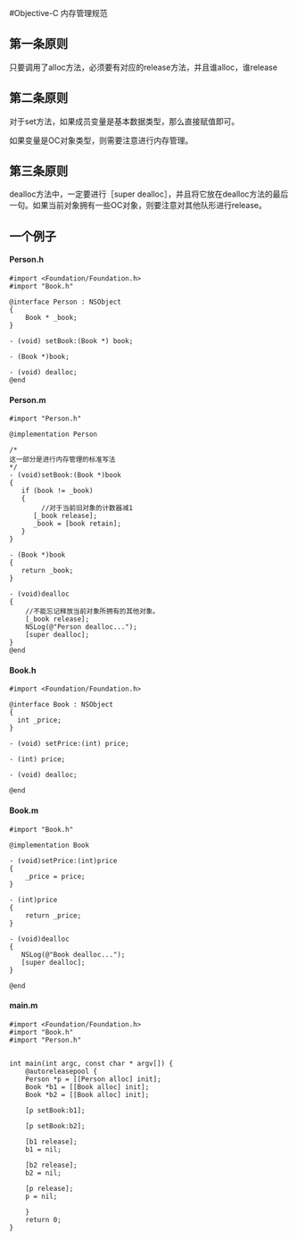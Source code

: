 #Objective-C 内存管理规范

## 第一条原则

只要调用了alloc方法，必须要有对应的release方法，并且谁alloc，谁release

## 第二条原则


对于set方法，如果成员变量是基本数据类型，那么直接赋值即可。

如果变量是OC对象类型，则需要注意进行内存管理。

## 第三条原则

dealloc方法中，一定要进行［super dealloc］，并且将它放在dealloc方法的最后一句。如果当前对象拥有一些OC对象，则要注意对其他队形进行release。

## 一个例子


#### Person.h
	#import <Foundation/Foundation.h>
	#import "Book.h"

	@interface Person : NSObject
	{
    	Book * _book;
	}

	- (void) setBook:(Book *) book;

	- (Book *)book;

	- (void) dealloc;
	@end
	
	
#### Person.m
	#import "Person.h"

	@implementation Person

	/*
	这一部分是进行内存管理的标准写法
	*/
	- (void)setBook:(Book *)book
	{
 	   if (book != _book) 
 	   {
 	   		//对于当前旧对象的计数器减1
  	      [_book release];
  	      _book = [book retain];
  	   }
	}

	- (Book *)book
	{
 	   return _book;
	}

	- (void)dealloc
	{
		//不能忘记释放当前对象所拥有的其他对象。
    	[_book release];
    	NSLog(@"Person dealloc...");
    	[super dealloc];
	}
	@end
	
	
#### Book.h

	#import <Foundation/Foundation.h>

	@interface Book : NSObject
	{
  	  int _price;
	}

	- (void) setPrice:(int) price;

	- (int) price;

	- (void) dealloc;

	@end
	
#### Book.m
	#import "Book.h"

	@implementation Book

	- (void)setPrice:(int)price
	{
	    _price = price;
	}

	- (int)price
	{
	    return _price;
	}

	- (void)dealloc
	{
 	   NSLog(@"Book dealloc...");
 	   [super dealloc];
	}

	@end

	
#### main.m

	#import <Foundation/Foundation.h>
	#import "Book.h"
	#import "Person.h"


	int main(int argc, const char * argv[]) {
    	@autoreleasepool {
        Person *p = [[Person alloc] init];
        Book *b1 = [[Book alloc] init];
        Book *b2 = [[Book alloc] init];
        
        [p setBook:b1];
        
        [p setBook:b2];
        
        [b1 release];
        b1 = nil;
        
        [b2 release];
        b2 = nil;
        
        [p release];
        p = nil;
        
    	}
    	return 0;
	}

	
	

